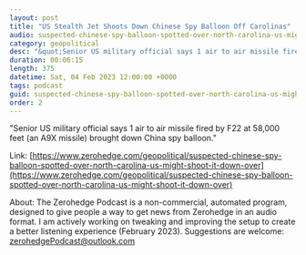 ```yaml
---
layout: post
title: "US Stealth Jet Shoots Down Chinese Spy Balloon Off Carolinas"
audio: suspected-chinese-spy-balloon-spotted-over-north-carolina-us-might-shoot-it-down-over-2
category: geopolitical
desc: "&quot;Senior US military official says 1 air to air missile fired by F22 at 58,000 feet (an A9X missile) brought down China spy balloon.&quot; "
duration: 00:06:15
length: 375
datetime: Sat, 04 Feb 2023 12:00:00 +0000
tags: podcast
guid: suspected-chinese-spy-balloon-spotted-over-north-carolina-us-might-shoot-it-down-over-0
order: 2
---
```

&quot;Senior US military official says 1 air to air missile fired by F22 at 58,000 feet (an A9X missile) brought down China spy balloon.&quot; 

Link: [https://www.zerohedge.com/geopolitical/suspected-chinese-spy-balloon-spotted-over-north-carolina-us-might-shoot-it-down-over](https://www.zerohedge.com/geopolitical/suspected-chinese-spy-balloon-spotted-over-north-carolina-us-might-shoot-it-down-over)

About: The Zerohedge Podcast is a non-commercial, automated program, designed to give people a way to get news from Zerohedge in an audio format.  I am actively working on tweaking and improving the setup to create a better listening experience (February 2023).  Suggestions are welcome: [zerohedgePodcast@outlook.com](mailto:zerohedgePodcast@outlook.com)